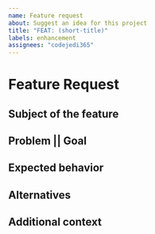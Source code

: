 ```yaml
---
name: Feature request
about: Suggest an idea for this project
title: "FEAT: (short-title)"
labels: enhancement
assignees: "codejedi365"
---
```


<!--
Thank you for suggesting an idea to make this project better!
Please fill in as much of the template below as you’re able.
-->

# Feature Request

## Subject of the feature

<!-- Briefly describe your idea for a feature here. -->

## Problem || Goal

<!-- If the feature requests relates to a problem, please describe the problem
you are trying to solve here. Ex. I'm always frustrated when [...] -->

<!-- If you have a desired goal in mind that a feature can help you achieve,
please describe that here in detail -->

## Expected behavior

<!-- What should happen?  Please describe the desired behavior. Be sure to
include the solution that you would like. -->

## Alternatives

<!-- What are the alternative solutions?  Please provide a clear and concise
description of what other solutions or features you have considered. -->

## Additional context

<!-- Add any other context or screenshots about the feature request here. -->
